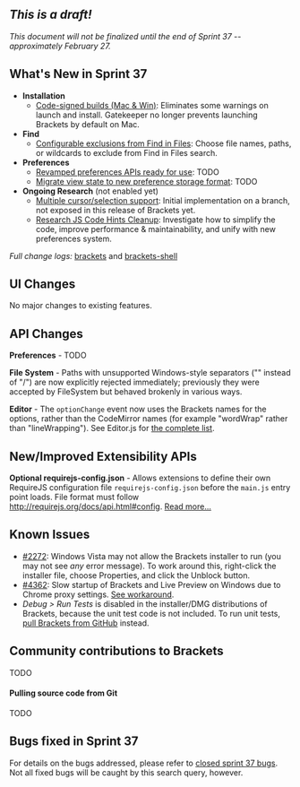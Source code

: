 _This is a draft!_
--------------------
_This document will not be finalized until the end of Sprint 37 -- approximately February 27._

What's New in Sprint 37
-----------------------
* **Installation**
    * [Code-signed builds (Mac & Win)](https://trello.com/c/g5ZY1lKY/1131-code-signing-on-win-and-mac): Eliminates some warnings on launch and install. Gatekeeper no longer prevents launching Brackets by default on Mac.
* **Find**
    * [Configurable exclusions from Find in Files](https://trello.com/c/7Svh6B4Z/1085-exclude-files-folders-from-an-individual-find-in-files-operation): Choose file names, paths, or wildcards to exclude from Find in Files search.
* **Preferences**
    * [Revamped preferences APIs ready for use](https://github.com/adobe/brackets/pull/6715): TODO
    * [Migrate view state to new preference storage format](https://trello.com/c/IuFGyICH/1155-preferences-view-state-migration): TODO
* **Ongoing Research** (not enabled yet)
    * [Multiple cursor/selection support](https://trello.com/c/urTCdTZj/1156-multiple-cursors-initial-implementation-on-branch): Initial implementation on a branch, not exposed in this release of Brackets yet.
    * [Research JS Code Hints Cleanup](https://trello.com/c/heHZlATB/1158-research-js-code-hints-cleanup): Investigate how to simplify the code, improve performance & maintainability, and unify with new preferences system.

_Full change logs:_ [brackets](https://github.com/adobe/brackets/compare/sprint-36...sprint-37#commits_bucket) and [brackets-shell](https://github.com/adobe/brackets-shell/compare/sprint-36...sprint-37#commits_bucket)


UI Changes
----------
No major changes to existing features.


API Changes
-----------
**Preferences** - TODO

**File System** - Paths with unsupported Windows-style separators ("\" instead of "/") are now explicitly rejected immediately; previously they were accepted by FileSystem but behaved brokenly in various ways.

**Editor** - The `optionChange` event now uses the Brackets names for the options, rather than the CodeMirror names (for example "wordWrap" rather than "lineWrapping"). See Editor.js for [the complete list](https://github.com/adobe/brackets/blob/master/src/editor/Editor.js#L79).

New/Improved Extensibility APIs
-------------------------------
**Optional requirejs-config.json** - Allows extensions to define their own RequireJS configuration file `requirejs-config.json` before the `main.js` entry point loads. File format must follow http://requirejs.org/docs/api.html#config. [Read more...](https://github.com/adobe/brackets/pull/6671)


Known Issues
------------
* [#2272](https://github.com/adobe/brackets/issues/2272): Windows Vista may not allow the Brackets installer to run (you may not see _any_ error message). To work around this, right-click the installer file, choose Properties, and click the Unblock button.
* [#4362](https://github.com/adobe/brackets/issues/4362): Slow startup of Brackets and Live Preview on Windows due to Chrome proxy settings. [See workaround](https://support.google.com/chrome/answer/106010?hl=en).
* _Debug > Run Tests_ is disabled in the installer/DMG distributions of Brackets, because the unit test code is not included. To run unit tests, [pull Brackets from GitHub](https://github.com/adobe/brackets/wiki/How-to-Hack-on-Brackets#wiki-getcode) instead.


Community contributions to Brackets
-----------------------------------
TODO

#### Pulling source code from Git
TODO


Bugs fixed in Sprint 37
-----------------------
For details on the bugs addressed, please refer to [closed sprint 37 bugs](https://github.com/adobe/brackets/issues?labels=&milestone=24&state=closed). Not all fixed bugs will be caught by this search query, however.
